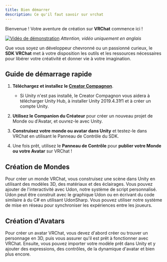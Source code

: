 ```yaml
---
title: Bien démarrer
description: Ce qu'il faut savoir sur vrchat
---
```


Bienvenue !
Votre aventure de création sur **VRChat** commence ici !

[![Vidéo de démonstration](https://img.youtube.com/vi/0u1g0TYoJsU/0.jpg)](https://www.youtube.com/watch?v=0u1g0TYoJsU)
*Attention, vidéo uniquement en anglais*

Que vous soyez un développeur chevronné ou un passionné curieux, le **SDK VRChat** met à votre disposition les outils et les ressources nécessaires pour libérer votre créativité et donner vie à votre imagination.

## Guide de démarrage rapide

1. **Téléchargez et installez le [Creator Compagnon](https://vrchat.com/download/vcc)**.
   - Si Unity n'est pas installé, le Creator Compagnon vous aidera à télécharger Unity Hub, à installer Unity 2019.4.31f1 et à créer un compte Unity.

2. **Utilisez le Companion du Créateur** pour créer un nouveau projet de Monde ou d'Avatar, et ouvrez-le avec Unity.

3. **Construisez votre monde ou avatar dans Unity** et testez-le dans VRChat en utilisant le Panneau de Contrôle du SDK.

4. Une fois prêt, utilisez le **Panneau de Contrôle** pour **publier votre Monde ou votre Avatar** sur VRChat !

## Création de Mondes
Pour créer un monde VRChat, vous construisez une scène dans Unity en utilisant des modèles 3D, des matériaux et des éclairages. Vous pouvez ajouter de l'interactivité avec Udon, notre système de script personnalisé. Udon peut être construit avec le graphique Udon ou en écrivant du code similaire à du C# en utilisant UdonSharp. Vous pouvez utiliser notre système de mise en réseau pour synchroniser les expériences entre les joueurs.

## Création d'Avatars
Pour créer un avatar VRChat, vous devez d'abord créer ou trouver un personnage en 3D, puis vous assurer qu'il est prêt à fonctionner avec VRChat. Ensuite, vous pouvez importer votre modèle prêt dans Unity et y ajouter des expressions, des contrôles, de la dynamique d'avatar et bien plus encore.




